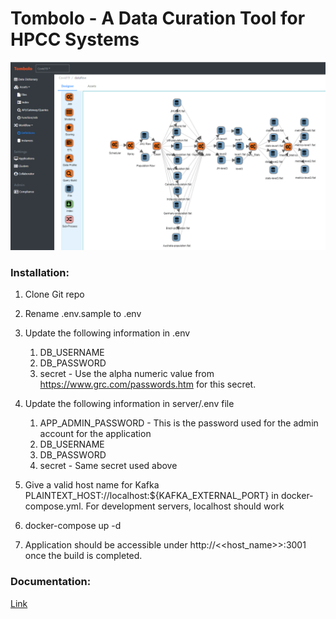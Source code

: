 # Tombolo - A Data Curation Tool for HPCC Systems

![](/docs/images/tombolo/Slide1.png)

### Installation:

1. Clone Git repo
2. Rename .env.sample to .env
2. Update the following information in .env
    1.  DB_USERNAME
    2.  DB_PASSWORD
    3.  secret - Use the alpha numeric value from https://www.grc.com/passwords.htm for this secret.

3. Update the following information in server/.env file
    1.  APP_ADMIN_PASSWORD - This is the password used for the admin account for the application
    2.  DB_USERNAME
    3.  DB_PASSWORD
    4.  secret - Same secret used above
4. Give a valid host name for Kafka PLAINTEXT_HOST://localhost:${KAFKA_EXTERNAL_PORT} in docker-compose.yml. For development servers, localhost should work
5. docker-compose up -d
6. Application should be accessible under http://<<host_name>>:3001 once the build is completed.

### Documentation:

[Link](docs/README.md)
